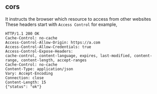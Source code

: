 ## cors

It instructs the browser which resource to access from other websites
These headers start with ```Access Control``` for example, 

```
HTTP/1.1 200 OK
Cache-Control: no-cache
Access-Control-Allow-Origin: https://a.com
Access-Control-Allow-Credentials: true
Access-Control-Expose-Headers:
cache-control, content-language, expires, last-modified, content-range, content-length, accept-ranges
Cache-Control: no-cache
Content-Туре: application/json
Vary: Accept-Encoding
Connection: close
Content-Length: 15
{"status": "ok"}

```
